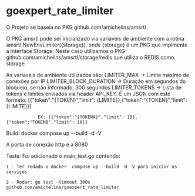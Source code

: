 # goexpert_rate_limiter

O Projeto se baseia no PKG github.com/amichelins/amsrtl

O PKG amsrtl pode ser inicializado via variaveis de ambiente com a rotina
amsrtl.NewEnvLimiter({storage}), onde {storage} é um PKG que implmente a interface
Storage.
Neste caso utilizamos o PKG github.com/amichelins/amsrtl/storage/redis
que utiliza o REDIS como storage

As variaveis de ambiente utilizados são:
LIMITER_MAX -> Limite maxímo de conexões por IP
LIMITER_BLOCK_DURATION -> Duração em segundos do bloqueio, se não informado,  300 segundos
LIMITER_TOKENS -> Lista de tokens e limites enviados via header API_KEY.
                  É um JSON com este formato:
                [{"token":"{TOKEN}","limit": {LIMITE}},{"token":"{TOKEN}","limit": {LIMITE}}]

                EX: [{"token":"{TOKENA}","limit": 10},{"token":"TOKENB","limit": 10}]

Build:
       docker  compose up --build -d -V

A porta de conexão http é a 8080

Teste:
    Foi adicionado o main_test.go contendo:

    1 - Ter rodado o docker  compose up --build -d -V para iniciar os serviços

    2 - Rodar: go test -timeout 300s github.com/amichelins/goexpert_rate_limiter
